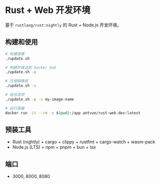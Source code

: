 # Rust + Web 开发环境

基于 `rustlang/rust:nightly` 的 Rust + Node.js 开发环境。

## 构建和使用

```bash
# 构建镜像
./update.sh

# 构建并推送到 Docker Hub
./update.sh -p

# 压缩镜像层
./update.sh -s

# 组合选项
./update.sh -p -s my-image-name

# 运行容器
docker run -it --rm -v $(pwd):/app antvue/rust-web-dev:latest
```

## 预装工具

- Rust (nightly) + cargo + clippy + rustfmt + cargo-watch + wasm-pack
- Node.js (LTS) + npm + pnpm + bun + tsx

## 端口

- 3000, 8000, 8080
